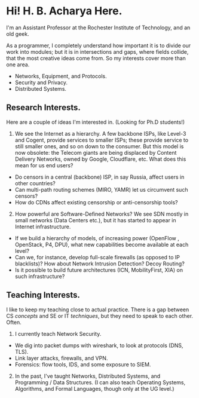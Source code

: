 # Hi! H. B. Acharya Here.

I'm an Assistant Professor at the Rochester Institute of Technology, and an old geek. 

As a programmer, I completely understand how important it is to divide our work into modules; but it is in intersections and gaps, where fields collide, that the most creative ideas come from. So my interests cover more than one area.
  - Networks, Equipment, and Protocols.
  - Security and Privacy.
  - Distributed Systems.
  
## Research Interests.

Here are a couple of ideas I'm interested in. (Looking for Ph.D students!)

1. We see the Internet as a hierarchy. A few backbone ISPs, like Level-3 and Cogent, provide services to smaller ISPs; these provide service to still smaller ones, and so on down to the consumer. But this model is now obsolete: the Telecom giants are being displaced by Content Delivery Networks, owned by Google, Cloudflare, etc. What does this mean for us end users?
  - Do censors in a central (backbone) ISP, in say Russia, affect users in other countries? 
  - Can multi-path routing schemes (MIRO, YAMR) let us circumvent such censors?
  - How do CDNs affect existing censorship or anti-censorship tools? 
 
2. How powerful are Software-Defined Networks? We see SDN mostly in small networks (Data Centers etc.), but it has started to appear in Internet infrastructure. 
  - If we build a hierarchy of models, of increasing power (OpenFlow , OpenStack, P4, DPU), what new capabilities become available at each level?
  - Can we, for instance, develop full-scale firewalls (as opposed to IP blacklists)? How about Network Intrusion Detection? Decoy Routing?
  - Is it possible to build future architectures (ICN, MobilityFirst, XIA) on such infrastructure?

## Teaching Interests.

I like to keep my teaching close to actual practice. There is a gap between CS _concepts_ and SE or IT _techniques_, but they need to speak to each other. Often.

1. I currently teach Network Security. 
  - We dig into packet dumps with wireshark, to look at protocols (DNS, TLS).
  - Link layer attacks, firewalls, and VPN.
  - Forensics: flow tools, IDS, and some exposure to SIEM.

2. In the past, I've taught Networks, Distributed Systems, and Programming / Data Structures.
(I can also teach Operating Systems, Algorithms, and Formal Languages, though only at the UG level.)
